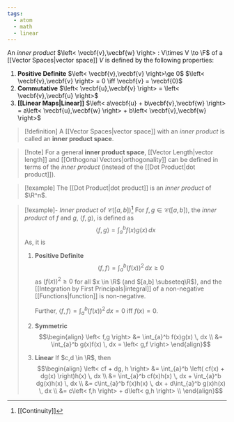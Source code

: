 ```yaml
---
tags:
  - atom
  - math
  - linear
---
```

An *inner product* $\left< \vecbf{v},\vecbf{w} \right> : V\times V \to \F$ of a [[Vector Spaces|vector space]] $V$ is defined by the following properties:
1. **Positive Definite**
   $\left< \vecbf{v},\vecbf{v} \right>\ge 0$
   $\left< \vecbf{v},\vecbf{v} \right> = 0 \iff \vecbf{v} = \vecbf{0}$
2. **Commutative**
   $\left< \vecbf{u},\vecbf{v} \right> = \left< \vecbf{v},\vecbf{u} \right>$
3. **[[Linear Maps|Linear]]**
   $\left< a\vecbf{u} + b\vecbf{v},\vecbf{w} \right> = a\left< \vecbf{u},\vecbf{w} \right> + b\left< \vecbf{v},\vecbf{w} \right>$

> [!definition] A [[Vector Spaces|vector space]] with an *inner product* is called an **inner product space**.

> [!note] For a general **inner product space**, [[Vector Length|vector length]] and [[Orthogonal Vectors|orthogonality]] can be defined in terms of the *inner product* (instead of the [[Dot Product|dot product]]).

> [!example] The [[Dot Product|dot product]] is an *inner product* of $\R^n$.

> [!example]- *Inner product* of $\mathcal{C}([a,b])$[^1]
> For $f,g \in \mathcal{C}([a,b])$, the *inner product* of $f$ and $g$, $\left< f,g \right>$, is defined as
> $$\left< f,g \right> = \int_{a}^b f(x)g(x) \,dx $$
> As, it is
> 1. **Positive Definite**
> $$\left< f,f \right> = \int_{a}^b \left( f(x) \right)^{2} \, dx \ge 0$$
>    as $\left( f(x) \right)^2 \ge 0$ for all $x \in \R$ (and $[a,b] \subseteq\R$), and the [[Integration by First Principals|integral]] of a non-negative [[Functions|function]] is non-negative.
>    
>    Further, $\left< f,f \right> = \int_{a}^b \left( f(x) \right)^{2} \, dx = 0$ iff $f(x) = 0$.
> 2. **Symmetric**
> $$\begin{align}
> 	\left< f,g \right> &= \int_{a}^b f(x)g(x) \, dx \\
> 	&= \int_{a}^b g(x)f(x) \, dx = \left< g,f \right> 
> \end{align}$$
> 3. **Linear**
>    If $c,d \in \R$, then
> $$\begin{align}
> 	\left< cf + dg, h \right> &= \int_{a}^b \left( cf(x) + dg(x) \right)h(x) \, dx \\
> 	&= \int_{a}^b cf(x)h(x) \, dx + \int_{a}^b dg(x)h(x) \, dx \\
> 	&= c\int_{a}^b f(x)h(x) \, dx + d\int_{a}^b g(x)h(x) \, dx \\
> 	&= c\left< f,h \right>  + d\left< g,h \right>  \\
> \end{align}$$

[^1]: [[Continuity]]

